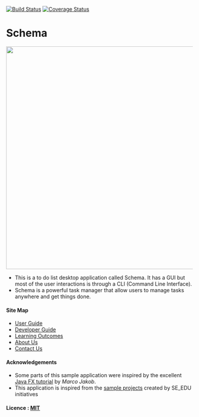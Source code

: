 [![Build Status](https://travis-ci.org/CS2103AUG2016-W11-C3/main.svg?branch=master)](https://travis-ci.org/CS2103AUG2016-W11-C3/main/builds)
[![Coverage Status](https://coveralls.io/repos/github/se-edu/addressbook-level4/badge.svg?branch=master)](https://coveralls.io/github/se-edu/addressbook-level4?branch=master)

# Schema

<img src="docs/images/Ui.png" width="600"><br>

* This is a to do list desktop application called Schema. It has a GUI but most of the user interactions is through
  a CLI (Command Line Interface).
* Schema is a powerful task manager that allow users to manage tasks anywhere and get things done.
  
#### Site Map
* [User Guide](docs/UserGuide.md) 
* [Developer Guide](docs/DeveloperGuide.md) 
* [Learning Outcomes](docs/LearningOutcomes.md) 
* [About Us](docs/AboutUs.md)
* [Contact Us](docs/ContactUs.md)


#### Acknowledgements

* Some parts of this sample application were inspired by the excellent 
  [Java FX tutorial](http://code.makery.ch/library/javafx-8-tutorial/) by *Marco Jakob*. 
* This application is inspired from the [sample projects](https://github.com/se-edu/) created by SE_EDU initiatives


#### Licence : [MIT](LICENSE)
